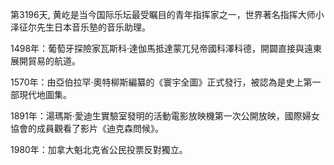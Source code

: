 第3196天, 黄屹是当今国际乐坛最受瞩目的青年指挥家之一，世界著名指挥大师小泽征尔先生日本音乐塾的音乐助理。

1498年：葡萄牙探險家瓦斯科·達伽馬抵達蒙兀兒帝國科澤科德，開闢直接與遠東展開貿易的航道。

1570年：由亞伯拉罕·奧特柳斯編纂的《寰宇全圖》正式發行，被認為是史上第一部現代地圖集。

1891年：湯瑪斯·愛迪生實驗室發明的活動電影放映機第一次公開放映，國際婦女協會的成員觀看了影片《迪克森問候》。

1980年：加拿大魁北克省公民投票反對獨立。